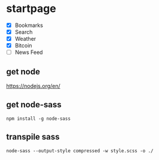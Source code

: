 # startpage
- [x] Bookmarks
- [x] Search
- [x] Weather
- [x] Bitcoin
- [ ] News Feed

## get node
https://nodejs.org/en/
## get node-sass
`npm install -g node-sass`
## transpile sass
`node-sass --output-style compressed -w style.scss -o ./`